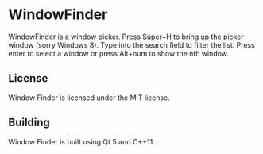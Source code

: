 WindowFinder
============
WindowFinder is a window picker.  Press Super+H to bring up the picker window
(sorry Windows 8).  Type into the search field to filter the list.  Press enter
to select a window or press Alt+num to show the nth window.

## License
Window Finder is licensed under the MIT license.

## Building
Window Finder is built using Qt 5 and C++11.
